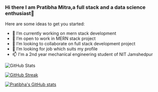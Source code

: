 ### Hi there I am Pratibha Mitra,a full stack and a data science enthusiast👋



Here are some ideas to get you started:

- 🔭 I’m currently working on mern stack development
- 🌱 I’m open to work in MERN stack project
- 👯 I’m looking to collaborate on full stack development project
- 🤔 I’m looking for job which suits my profile
- 📫 I'm a 2nd year mechanical engineering student of NIT Jamshedpur

![GitHub Stats](https://github-readme-stats.vercel.app/api?username=PM-00-STAR&theme=gotham)

[![GitHub Streak](https://github-readme-streak-stats.herokuapp.com?user=PM-00-STAR&theme=algolia&date_format=M%20j%5B%2C%20Y%5D)](https://git.io/streak-stats)

[![Pratibha's GitHub stats](https://github-readme-stats.vercel.app/api?username=PM-00-STAR)](https://github.com/PM-00-STAR/github-readme-stats)

